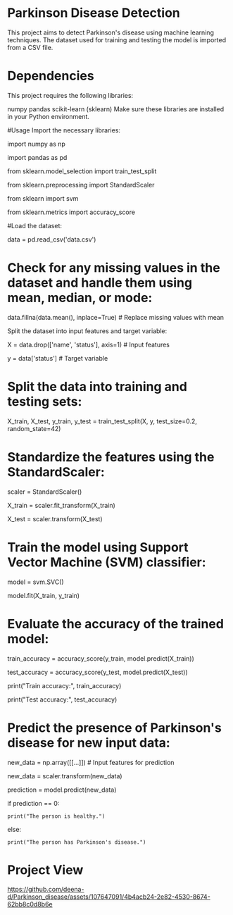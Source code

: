 

# <b>Parkinson Disease Detection </b>
This project aims to detect Parkinson's disease using machine learning techniques. The dataset used for training and testing the model is imported from a CSV file.

# Dependencies
This project requires the following libraries:

numpy
pandas
scikit-learn (sklearn)
Make sure these libraries are installed in your Python environment.

#Usage
Import the necessary libraries:

import numpy as np

import pandas as pd

from sklearn.model_selection import train_test_split

from sklearn.preprocessing import StandardScaler

from sklearn import svm

from sklearn.metrics import accuracy_score

#Load the dataset:


data = pd.read_csv('data.csv')

# Check for any missing values in the dataset and handle them using mean, median, or mode:

data.fillna(data.mean(), inplace=True)  # Replace missing values with mean

Split the dataset into input features and target variable:


X = data.drop(['name', 'status'], axis=1)  # Input features

y = data['status']  # Target variable

# Split the data into training and testing sets:

X_train, X_test, y_train, y_test = train_test_split(X, y, test_size=0.2, random_state=42)

# Standardize the features using the StandardScaler:

scaler = StandardScaler()

X_train = scaler.fit_transform(X_train)

X_test = scaler.transform(X_test)

# Train the model using Support Vector Machine (SVM) classifier:

model = svm.SVC()

model.fit(X_train, y_train)

# Evaluate the accuracy of the trained model:

train_accuracy = accuracy_score(y_train, model.predict(X_train))

test_accuracy = accuracy_score(y_test, model.predict(X_test))


print("Train accuracy:", train_accuracy)

print("Test accuracy:", test_accuracy)

# Predict the presence of Parkinson's disease for new input data:

new_data = np.array([[...]])  # Input features for prediction

new_data = scaler.transform(new_data)

prediction = model.predict(new_data)


if prediction == 0:

    print("The person is healthy.")
    
else:

    print("The person has Parkinson's disease.")
    

# Project View




https://github.com/deena-d/Parkinson_disease/assets/107647091/4b4acb24-2e82-4530-8674-62bb8c0d8b6e







